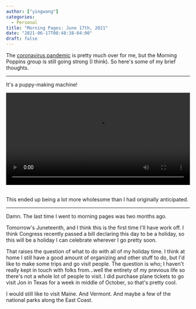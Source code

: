 ```yaml
---
author: ["yingwang"]
categories:
  - Personal
title: "Morning Pages: June 17th, 2021"
date: "2021-06-17T08:48:38-04:00"
draft: false
---
```


The [coronavirus
pandemic](https://en.wikipedia.org/wiki/2019-20_coronavirus_pandemic) is pretty
much over for me, but the Morning Poppins group is still going strong (I think).
So here's some of my brief thoughts.

---

It's a puppy-making machine!

<!-- https://stackoverflow.com/a/26276254 -->
<video style="width: 100%; width: -moz-available; width: -webkit-fill-available; width: fill-available; max-width: 100%;" controls>
    <source src="/video/posts/2021/06/17/morning_pages.mp4" type="video/mp4">
    Your browser does not support HTML5 video.
</video>
<br/>
<br/>

This ended up being a lot more wholesome than I had originally anticipated.

---

Damn. The last time I went to morning pages was two months ago.

Tomorrow's Juneteenth, and I think this is the first time I'll have work off. I
think Congress recently passed a bill declaring this day to be a holiday, so
this will be a holiday I can celebrate wherever I go pretty soon.

That raises the question of what to do with all of my holiday time. I think at
home I still have a good amount of organizing and other stuff to do, but I'd
like to make some trips and go visit people. The question is who; I haven't
really kept in touch with folks from...well the entirety of my previous life so
there's not a whole lot of people to visit. I did purchase plane tickets to go
visit Jon in Texas for a week in middle of October, so that's pretty cool.

I would still like to visit Maine. And Vermont. And maybe a few of the national
parks along the East Coast.
